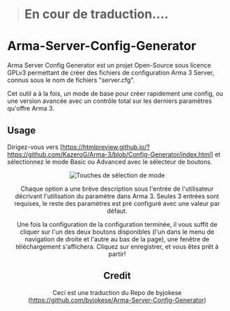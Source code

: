 ># En cour de traduction....
# Arma-Server-Config-Generator

Arma Server Config Generator est un projet Open-Source sous licence GPLv3 permettant de créer des fichiers de configuration Arma 3 Server, connus sous le nom de fichiers "server.cfg".

Cet outil a à la fois, un mode de base pour créer rapidement une config, ou une version avancée avec un contrôle total sur les derniers paramètres qu'offre Arma 3.

## Usage

Dirigez-vous vers [https://htmlpreview.github.io/?https://github.com/KazeroG/Arma-3/blob/Config-Generator/index.html] et sélectionnez le mode Basic ou Advanced avec le sélecteur de boutons.

<div style = "text-align: center;">
<img src = "https://i.imgur.com/pJfh01S.jpg" alt = "Touches de sélection de mode">
</ div>

Chaque option a une brève description sous l'entrée de l'utilisateur décrivant l'utilisation du paramètre dans Arma 3. Seules 3 entrées sont requises, le reste des paramètres est pré configuré avec une valeur par défaut.

Une fois la configuration de la configuration terminée, il vous suffit de cliquer sur l'un des deux boutons disponibles (l'un dans le menu de navigation de droite et l'autre au bas de la page), une fenêtre de téléchargement s'affichera. Cliquez sur enregistrer, et vous êtes prêt à partir!

## Credit

Ceci est une traduction du Repo de byjokese (https://github.com/byjokese/Arma-Server-Config-Generator)




